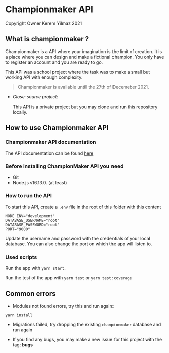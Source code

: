 # Championmaker API

Copyright Owner Kerem Yilmaz 2021

## What is championmaker ?

Championmaker is a API where your imagination is the limit of creation. It is a place where you can design and make a fictional champion. You only have to register an account and you are ready to go.

This API was a school project where the task was to make a small but working API with enough complexity.

> Championmaker is available untill the 27th of Decemeber 2021.

- _Close-source project_:

  This API is a private project but you may clone and run this repository locally.

## How to use Championmaker API

### Championmaker API documentation

The API documentation can be found [here](https://kerem-championmaker.herokuapp.com/api/swagger)

### Before installing ChampionMaker API you need

- Git
- Node.js v16.13.0. (at least)

### How to run the API

To start this API, create a `.env` file in the root of this folder with this content

```
NODE_ENV="development"
DATABASE_USERNAME="root"
DATABASE_PASSWORD="root"
PORT="9000"
```

Update the username and password with the credentials of your local database.
You can also change the port on which the app will listen to.

### Used scripts

Run the app with `yarn start`.

Run the test of the app with `yarn test` or `yarn test:coverage`

## Common errors

- Modules not found errors, try this and run again:

```
yarn install
```

- Migrations failed, try dropping the existing `championmaker` database and run again

* If you find any bugs, you may make a new issue for this project with the tag: **bugs**
